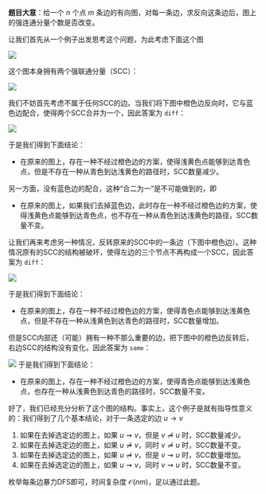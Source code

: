 **题目大意**：给一个 $n$ 个点 $m$ 条边的有向图，对每一条边，求反向这条边后，图上的强连通分量个数是否改变。

让我们首先从一个例子出发思考这个问题，为此考虑下面这个图

![](https://s1.ax1x.com/2022/07/22/jOm2Sx.png)

这个图本身拥有两个强联通分量（SCC）：

![](https://s1.ax1x.com/2022/07/22/jOmO6f.png)

我们不妨首先考虑不属于任何SCC的边。当我们将下图中橙色边反向时，它与蓝色边配合，使得两个SCC合并为一个，因此答案为 `diff`：

![](https://s1.ax1x.com/2022/07/22/jOne74.png)

于是我们得到下面结论：

- 在原来的图上，存在一种不经过橙色边的方案，使得浅黄色点能够到达青色点，但是不存在一种从青色到达浅黄色的路径时，SCC数量减少。

另一方面，没有蓝色边的配合，这种“合二为一”是不可能做到的，即

- 在原来的图上，如果我们去掉蓝色边，此时存在一种不经过橙色边的方案，使得浅黄色点能够到达青色点，也不存在一种从青色到达浅黄色的路径，SCC数量不变。

让我们再来考虑另一种情况，反转原来的SCC中的一条边（下图中橙色边）。这种情况原有的SCC的结构被破坏，使得左边的三个节点不再构成一个SCC，因此答案为 `diff`：

![](https://s1.ax1x.com/2022/07/22/jOnh3q.png)

于是我们得到下面结论：

- 在原来的图上，存在一种不经过橙色边的方案，使得青色点能够到达浅黄色点，但是不存在一种从浅黄色到达青色的路径时，SCC数量增加。

但是SCC内部还（可能）拥有一种不那么重要的边，把下图中的橙色边反转后，右边SCC的结构没有变化，因此答案为 `same`：

![](https://s1.ax1x.com/2022/07/22/jOuZxP.png)
于是我们得到下面结论：

- 在原来的图上，存在一种不经过橙色边的方案，使得青色点能够到达浅黄色点，也存在一种从浅黄色到达青色的路径时，SCC数量不变。

好了，我们已经充分分析了这个图的结构。事实上，这个例子是就有指导性意义的：我们得到了几个基本结论，对于一条选定的边 $u\to v$

1. 如果在去掉选定边的图上，如果 $u\rightsquigarrow v$，但是 $v\not\rightsquigarrow u$ 时，SCC数量减少。
2. 如果在去掉选定边的图上，如果 $u\not\rightsquigarrow v$，同时 $v\not\rightsquigarrow u$ 时，SCC数量不变。
3. 如果在去掉选定边的图上，如果 $u\not\rightsquigarrow v$，但是 $v\rightsquigarrow u$ 时，SCC数量增加。
4. 如果在去掉选定边的图上，如果 $u\rightsquigarrow v$，同时 $v\rightsquigarrow u$ 时，SCC数量不变。

枚举每条边暴力DFS即可，时间复杂度 $\mathcal{O}(nm)$，足以通过此题。

